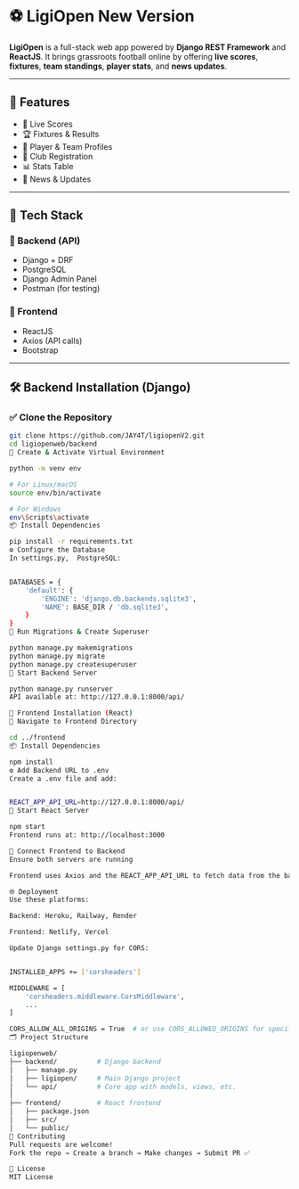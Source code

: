 # ⚽ LigiOpen New Version

**LigiOpen** is a full-stack web app powered by **Django REST Framework** and **ReactJS**. It brings grassroots football online by offering **live scores**, **fixtures**, **team standings**, **player stats**, and **news updates**.

---

## 🌟 Features

- 🔴 Live Scores  
- 🏆 Fixtures & Results  
- 👥 Player & Team Profiles  
- 📝 Club Registration  
- 📊 Stats Table  
- 📰 News & Updates  

---

## 🚀 Tech Stack

### 🧠 Backend (API)
- Django + DRF
- PostgreSQL
- Django Admin Panel
- Postman (for testing)

### 🎨 Frontend
- ReactJS
- Axios (API calls)
- Bootstrap

---

## 🛠️ Backend Installation (Django)

### ✅ Clone the Repository

```bash
git clone https://github.com/JAY4T/ligiopenV2.git
cd ligiopenweb/backend
🧪 Create & Activate Virtual Environment

python -m venv env

# For Linux/macOS
source env/bin/activate

# For Windows
env\Scripts\activate
📦 Install Dependencies

pip install -r requirements.txt
⚙️ Configure the Database
In settings.py,  PostgreSQL:


DATABASES = {
    'default': {
        'ENGINE': 'django.db.backends.sqlite3',
        'NAME': BASE_DIR / 'db.sqlite3',
    }
}
🔄 Run Migrations & Create Superuser

python manage.py makemigrations
python manage.py migrate
python manage.py createsuperuser
🚀 Start Backend Server

python manage.py runserver
API available at: http://127.0.0.1:8000/api/

🎨 Frontend Installation (React)
📁 Navigate to Frontend Directory

cd ../frontend
📦 Install Dependencies

npm install
⚙️ Add Backend URL to .env
Create a .env file and add:


REACT_APP_API_URL=http://127.0.0.1:8000/api/
🚀 Start React Server

npm start
Frontend runs at: http://localhost:3000

🔄 Connect Frontend to Backend
Ensure both servers are running

Frontend uses Axios and the REACT_APP_API_URL to fetch data from the backend

🌐 Deployment
Use these platforms:

Backend: Heroku, Railway, Render

Frontend: Netlify, Vercel

Update Django settings.py for CORS:


INSTALLED_APPS += ['corsheaders']

MIDDLEWARE = [
    'corsheaders.middleware.CorsMiddleware',
    ...
]

CORS_ALLOW_ALL_ORIGINS = True  # or use CORS_ALLOWED_ORIGINS for specific domains
🗂️ Project Structure

ligiopenweb/
├── backend/          # Django backend
│   ├── manage.py
│   ├── ligiopen/     # Main Django project
│   └── api/          # Core app with models, views, etc.
│
├── frontend/         # React frontend
│   ├── package.json
│   ├── src/
│   └── public/
🤝 Contributing
Pull requests are welcome!
Fork the repo → Create a branch → Make changes → Submit PR ✅

🪪 License
MIT License

